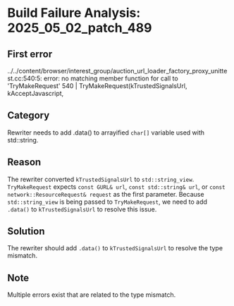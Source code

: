 # Build Failure Analysis: 2025_05_02_patch_489

## First error

../../content/browser/interest_group/auction_url_loader_factory_proxy_unittest.cc:540:5: error: no matching member function for call to 'TryMakeRequest'
  540 |     TryMakeRequest(kTrustedSignalsUrl, kAcceptJavascript,

## Category
Rewriter needs to add .data() to arrayified `char[]` variable used with std::string.

## Reason
The rewriter converted `kTrustedSignalsUrl` to `std::string_view`. `TryMakeRequest` expects `const GURL& url`, `const std::string& url`, or `const network::ResourceRequest& request` as the first parameter. Because `std::string_view` is being passed to `TryMakeRequest`, we need to add `.data()` to `kTrustedSignalsUrl` to resolve this issue.

## Solution
The rewriter should add `.data()` to `kTrustedSignalsUrl` to resolve the type mismatch.

## Note
Multiple errors exist that are related to the type mismatch.